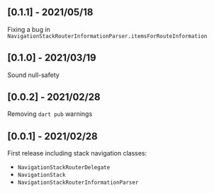 ## [0.1.1] - 2021/05/18

Fixing a bug in `NavigationStackRouterInformationParser.itemsForRouteInformation`

## [0.1.0] - 2021/03/19

Sound null-safety

## [0.0.2] - 2021/02/28

Removing `dart pub` warnings

## [0.0.1] - 2021/02/28

First release including stack navigation classes:

* `NavigationStackRouterDelegate`
* `NavigationStack`
* `NavigationStackRouterInformationParser`

